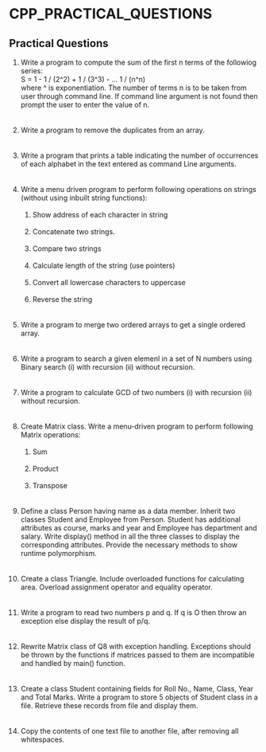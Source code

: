 # CPP_PRACTICAL_QUESTIONS
<h2>Practical Questions</h2>
<p>
  <ol>
<li> Write a program to compute the sum of the first n terms of the followiog series:<br>
S = 1 - 1 / (2^2) + 1 / (3^3) - ... 1 / (n^n) <br>
where ^ is exponentiation. The number of terms n is to be taken from user through command line. If command line argument is not found then prompt the user to enter the value of n.</li><br><br>
<li> Write a program to remove the duplicates from an array.</li><br><br>
<li> Write a program that prints a table indicating the number of occurrences of each alphabet in the text entered as command Line arguments.</li><br><br>
<li> Write a menu driven program to perform following operations on strings (without using inbuilt string functions):<br><br>
  <ol>
<li> Show address of each character in string</li><br>
<li> Concatenate two strings.</li><br>
<li> Compare two strings</li><br>
<li> Calculate length of the string (use pointers)</li><br>
<li> Convert all lowercase characters to uppercase</li><br>
<li> Reverse the string</li><br><br>
    </li>
    </ol>
<li> Write a program to merge two ordered arrays to get a single ordered array.</li><br><br>
<li> Write a program to search a given elemenl in a set of N numbers using Binary search (i) with recursion (ii) without recursion.</li><br><br>
<li> Write a program to calculate GCD of two numbers (i) with recursion (ii) without recursion.</li><br><br>
<li> Create Matrix class. Write a menu-driven program to perform following Matrix operations:<br><br>
  <ol>
<li> Sum</li><br>
<li> Product</li><br>
<li> Transpose</li><br><br>
  </li>
  </ol>
<li> Define a class Person having name as a data member. Inherit two classes Student and Employee from Person. Student has additional attributes as course, marks and year and Employee has department and salary. Write display() method in all the three classes to display the corresponding attributes. Provide the necessary methods to show runtime polymorphism.</li><br><br>
<li> Create a class Triangle. Include overloaded functions for calculating area. Overload assignment operator and equality operator.</li><br><br>
<li> Write a program to read two numbers p and q. If q is O then throw an exception else display the result of p/q.</li><br><br>
<li> Rewrite Matrix class of Q8 with exception handling. Exceptions should be thrown by the functions if matrices passed to them are incompatible and handled by main() function.</li><br><br>
<li> Create a class Student containing fields for Roll No., Name, Class, Year and Total Marks. Write a program to store 5 objects of Student class in a file. Retrieve these records from file and display them.</li><br><br>
<li> Copy the contents of one text file to another file, after removing all whitespaces.</li><br><br>
</p>

